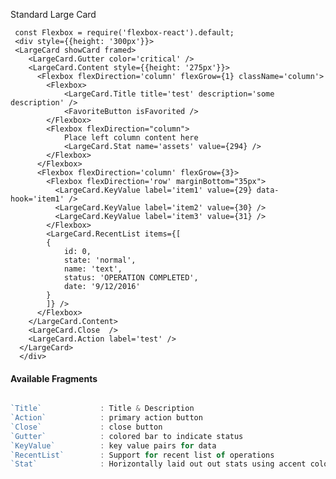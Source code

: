 Standard Large Card

     const Flexbox = require('flexbox-react').default;
     <div style={{height: '300px'}}>
     <LargeCard showCard framed>
        <LargeCard.Gutter color='critical' />
        <LargeCard.Content style={{height: '275px'}}>
          <Flexbox flexDirection='column' flexGrow={1} className='column'>
            <Flexbox>
                <LargeCard.Title title='test' description='some description' />
                <FavoriteButton isFavorited />
            </Flexbox>
            <Flexbox flexDirection="column">
                Place left column content here
                <LargeCard.Stat name='assets' value={294} />
            </Flexbox>
          </Flexbox>
          <Flexbox flexDirection='column' flexGrow={3}>
            <Flexbox flexDirection='row' marginBottom="35px">
              <LargeCard.KeyValue label='item1' value={29} data-hook='item1' />
              <LargeCard.KeyValue label='item2' value={30} />
              <LargeCard.KeyValue label='item3' value={31} />
            </Flexbox>
            <LargeCard.RecentList items={[
            {
                id: 0,
                state: 'normal',
                name: 'text',
                status: 'OPERATION COMPLETED',
                date: '9/12/2016'
            }
            ]} />
          </Flexbox>
        </LargeCard.Content>
        <LargeCard.Close  />
        <LargeCard.Action label='test' />
      </LargeCard>
      </div>

#### Available Fragments ####

```javascript

`Title`             : Title & Description
`Action`            : primary action button
`Close`             : close button
`Gutter`            : colored bar to indicate status
`KeyValue`          : key value pairs for data
`RecentList`        : Support for recent list of operations
`Stat`              : Horizontally laid out out stats using accent color

```
